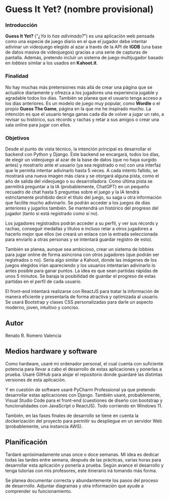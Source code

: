 # Guess It Yet? (nombre provisional)

### Introducción

**Guess It Yet?** ("*¿Ya lo has adivinado?*") es una aplicación web pensada como una especie de juego diario en el que el jugador debe intentar adivinar un videojuego elegido al azar a través de la API de **IGDB** (una base de datos masiva de videojuegos) gracias a una serie de capturas de pantalla. Además, pretendo incluir un sistema de juego multijugador basado en *lobbies* similar a los usados en **Kahoot.it**.

### Finalidad

No hay muchas más pretensiones más allá de crear una página que se actualice diariamente y ofrezca a los jugadores una experiencia jugable y agradable todos los días. También se planea que el usuario tenga acceso a los días anteriores. Es un modelo de juego muy popular, como **Wordle** o el propio **Guess The Game**, página en la que me he inspirado mucho. La intención es que el usuario tenga ganas cada día de volver a jugar un rato, a revisar su histórico, sus récords y rachas y retar a sus amigos o crear una sala online para jugar con ellos.

### Objetivos

Desde el punto de vista técnico, la intención principal es desarrollar el backend con Python y Django. Este backend se encargará, todos los días, de elegir un videojuego al azar de la base de datos (que no haya surgido antes) y mostrarlo ante el usuario (ya sea registrado o no) con una interfaz que le permita intentar adivinarlo hasta 5 veces. A cada intento fallido, se mostrará una nueva imagen más clara y se otorgará alguna pista, como el año de salida del videojuego o su desarrolladora. Como última pista se permitirá preguntar a la IA (probablemente, ChatGPT) en un pequeño recuadro de chat hasta 5 preguntas sobre el juego y la IA tendrá estrictamente prohibido decir el título del juego, su saga u otra información que facilite mucho adivinarlo. Se podrán acceder a los juegos de días anteriores y jugarlos también. Se mantendrá un histórico del progreso del jugador (tanto si está registrado como si no).

Los jugadores registrados podrán acceder a su perfil, y ver sus récords y rachas, conseguir medallas y títulos e incluso retar a otros jugadores a hacerlo mejor que ellos (se creará un enlace con la entrada seleccionada para enviarlo a otras personas y se intentará guardar registro de esto).

También se planea, aunque sea ambicioso, crear un sistema de lobbies para jugar online de forma asíncrona con otros jugadores (que podrán ser registrados o no). Sería algo similar a Kahoot, donde las imágenes de los juegos elegidos irían apareciendo y los usuarios intentarían adivinarlo lo antes posible para ganar puntos. La idea es que sean partidas rápidas de unos 5 minutos. Se baraja la posibilidad de guardar el progreso de estas partidas en el perfil de cada usuario.

El front-end intentará realizarse con ReactJS para tratar la información de manera eficiente y presentarla de forma atractiva y optimizada al usuario. Se usará Bootstrap y clases CSS personalizadas para darle un aspecto moderno, joven, intuitivo y conciso.

## Autor
Renato R. Romero Valencia

## Medios hardware y software

Como hardware, usaré mi ordenador personal, el cual cuenta con suficiente potencia para llevar a cabo el desarrollo de estas aplicaciones y ponerlas a prueba. Usaré GitHub para alojar el repositorio donde guardaré las distintas versiones de esta aplicación.

Y en cuestión de software usaré PyCharm Professional ya que pretendo desarrollar estas aplicaciones con Django. También usaré, probablemente, Visual Studio Code para el front-end (cuestiones de diseño con bootstrap y funcionalidades con JavaScript o ReactJS). Todo corriendo en Windows 11.

También, en las fases finales de desarrollo se tiene en cuenta la dockerización del proyecto para permitir su despliegue en un servidor Web (probablemente, una instancia AWS).

## Planificación

Tardaré apróximadamente unas once o doce semanas. Mi idea es dedicar todas las tardes entre semana, después de las prácticas, varias horas para desarrollar esta aplicación y ponerla a prueba. Según avance el desarrollo y tenga tutorias con mis profesores, este itinerario irá tomando más forma.

Se planea documentar correcta y abundantemente los pasos del proceso de desarrrollo. Adjuntar diagramas y otra información que ayude a comprender su funcionamiento.
